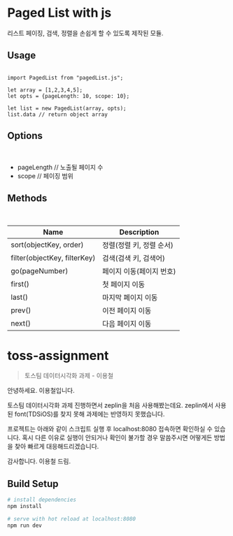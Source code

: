 Paged List with js
============

리스트 페이징, 검색, 정렬을 손쉽게 할 수 있도록 제작된 모듈.

<h2>Usage</h2>

<pre><code>
import PagedList from "pagedList.js";
  
let array = [1,2,3,4,5];
let opts = {pageLength: 10, scope: 10};
  
let list = new PagedList(array, opts);
list.data // return object array
</pre></code>


<h2>Options</h2><br>

* pageLength // 노출될 페이지 수<br>
* scope      // 페이징 범위<br>

<h2>Methods</h2><br>

| Name | Description |
| ------ | ------ |
| sort(objectKey, order) | 정렬(정렬 키, 정렬 순서) |
| filter(objectKey, filterKey) | 검색(검색 키, 검색어) |
| go(pageNumber) | 페이지 이동(페이지 번호) |
| first() | 첫 페이지 이동 |
| last() | 마지막 페이지 이동 |
| prev() | 이전 페이지 이동 |
| next() | 다음 페이지 이동 |



# toss-assignment

> 토스팀 데이터시각화 과제 - 이용철

안녕하세요. 이용철입니다.

토스팀 데이터시각화 과제 진행하면서 zeplin을 처음 사용해봤는데요.
zeplin에서 사용된 font(TDSiOS)를 찾지 못해 과제에는 반영하지 못했습니다.

프로젝트는 아래와 같이 스크립트 실행 후 localhost:8080 접속하면 확인하실 수 있습니다.
혹시 다른 이유로 실행이 안되거나 확인이 불가할 경우 말씀주시면 어떻게든 방법을 찾아 빠르게 대응해드리겠습니다.

감사합니다.
이용철 드림.

## Build Setup

```bash
# install dependencies
npm install

# serve with hot reload at localhost:8080
npm run dev
```
